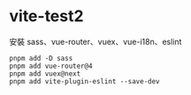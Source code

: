 # vite-test2

安裝 sass、vue-router、vuex、vue-i18n、eslint

```
pnpm add -D sass
pnpm add vue-router@4
pnpm add vuex@next
pnpm add vite-plugin-eslint --save-dev
```
